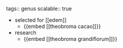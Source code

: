 tags:: genus
scalable:: true

- selected for [[edem]]
	- {{embed [[theobroma cacao]]}}
- research
	- {{embed [[theobroma grandiflorum]]}}